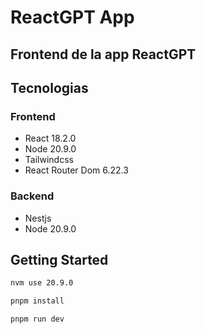 # ReactGPT App

## Frontend de la app ReactGPT

## Tecnologias

### Frontend

- React 18.2.0
- Node 20.9.0
- Tailwindcss
- React Router Dom 6.22.3

### Backend

- Nestjs
- Node 20.9.0

## Getting Started

```bash
nvm use 20.9.0

pnpm install

pnpm run dev
```
